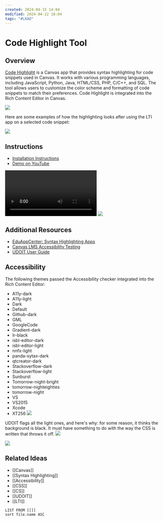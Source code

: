 ```yaml
---
created: 2024-04-15 14:04
modified: 2024-04-22 18:04
tags: "#LKAD"
---
```


# Code Highlight Tool

## Overview

[Code Highlight](https://www.eduappcenter.com/apps/6199) is a Canvas app that provides syntax highlighting for code snippets used in Canvas. It works with various programming languages, including JavaScript, Python, Java, HTML/CSS, PHP, C/C++, and SQL. The tool allows users to customize the color scheme and formatting of code snippets to match their preferences. Code Highlight is integrated into the Rich Content Editor in Canvas.

![](./images/code_highlight_2.png)

Here are some examples of how the highlighting looks after using the LTI app on a selected code snippet:

![](./images/code_highlight_1.png)

## Instructions

- [Installation Instructions](https://www.wyelearning.com/support/code-highlight/#installation)
- [Demo on YouTube](https://youtu.be/cqFcjX3VN8U?si=KxLveauikkM3lvu4)

![](./images/code_highlight.mp4)
![](./images/code_highlight_3.png)

## Additional Resources

- [EduAppCenter: Syntax Highlighting Apps](https://www.eduappcenter.com/apps/6199)
- [Canvas LMS Accessibility Testing](https://osuecampus.slack.com/archives/C028KHFNFGV/p1712961114889129?thread_ts=1712956645.737099&cid=C028KHFNFGV)
- [UDOIT User Guide](https://osuecampus.slack.com/archives/C028KHFNFGV/p1712961362931619?thread_ts=1712956645.737099&cid=C028KHFNFGV)

## Accessibility

The following themes passed the Accessibility checker integrated into the Rich Content Editor:

- A11y-dark
- A11y-light
- Dark
- Default
- Github-dark
- GML
- GoogleCode
- Gradient-dark
- Ir-black
- isbl-editor-dark
- isbl-editor-light
- nnfx-light
- panda-sytax-dark
- qtcreator-dark
- Stackoverflow-dark
- Stackoverflow-light
- Sunburst
- Tomorrow-night-bright
- tomorrow-nighteighties
- tomorrow-night
- VS
- VS2015
- Xcode
- XT256
![](./images/code_highlight_3.png)

UDOIT flags all the light ones, and here's why: for some reason, it thinks the background is black. It must have something to do with the way the CSS is written that throws it off.
![](./images/code_highlight_5.png)

![](./images/udoit.png)

## Related Ideas

- [[Canvas]]
- [[Syntax Highlighting]]
- [[Accessibility]]
- [[CSS]]
- [[CS]]
- [[UDOIT]]
- [[LTI]]

```dataview
LIST FROM [[]]
sort file.name ASC
```
